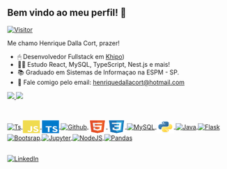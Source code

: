 <h2> Bem vindo ao meu perfil! 🚀 </h2>


[![Visitor](https://visitor-badge.laobi.icu/badge?page_id=henriquehdc.henriquehdc)](https://github.com/henriquehdc)    

Me chamo Henrique Dalla Cort, prazer! 

- 🖱 Desenvolvedor Fullstack em [Khipo](https://www.khipo.ai/))
- 👨‍💻 Estudo React, MySQL, TypeScript, Nest.js e mais!
- 📚 Graduado em  Sistemas de Informaçao na ESPM - SP.
- 📩 Fale comigo pelo email: [henriquedallacort@hotmail.com](mailto:henriquedallacort@hotmail.com)

<div>
  <a href="https://github.com/henriquehdc">
  <img height="180em" src="https://github-readme-stats.vercel.app/api?username=henriquehdc&show_icons=true&theme=algolia&include_all_commits=true&count_private=true"/>
  <img height="180em" src="https://github-readme-stats.vercel.app/api/top-langs/?username=henriquehdc&layout=compact&langs_count=7&theme=algolia"/>
</div>

##

</div>
<div style="display: inline_block"><br>
  <img align="center" alt="Ts" height="30" width="40" src="https://cdn.jsdelivr.net/gh/devicons/devicon/icons/vscode/vscode-original.svg">
  <img align="center" alt="Js" height="30" width="40" src="https://raw.githubusercontent.com/devicons/devicon/master/icons/javascript/javascript-plain.svg">
  <img align="center" alt="Ts" height="30" width="40" src="https://raw.githubusercontent.com/devicons/devicon/master/icons/typescript/typescript-plain.svg">
  <img align="center" alt="Github" height="30" width="40" src="https://cdn.jsdelivr.net/gh/devicons/devicon/icons/github/github-original.svg">
  <img align="center" alt="HTML" height="30" width="40" src="https://raw.githubusercontent.com/devicons/devicon/master/icons/html5/html5-original.svg">
  <img align="center" alt="CSS" height="30" width="40" src="https://raw.githubusercontent.com/devicons/devicon/master/icons/css3/css3-original.svg">
  <img align="center" alt="MySQL" height="30" width="40" src="https://cdn.jsdelivr.net/gh/devicons/devicon/icons/mysql/mysql-original-wordmark.svg">
  <img align="center" alt="Rafa-Python" height="30" width="40" src="https://raw.githubusercontent.com/devicons/devicon/master/icons/python/python-original.svg">
  <img align="center" alt="Java" height="30" width="40" src="https://cdn.jsdelivr.net/gh/devicons/devicon/icons/java/java-original.svg">
  <img align="center" alt="Flask" height="30" width="40" src="https://cdn.jsdelivr.net/gh/devicons/devicon/icons/flask/flask-original.svg" />
  <img align="center" alt="Bootsrap" height="30" width="40" src="https://cdn.jsdelivr.net/gh/devicons/devicon/icons/bootstrap/bootstrap-original.svg">
  <img align="center" alt="Jupyter" height="30" width="40" src="https://cdn.jsdelivr.net/gh/devicons/devicon/icons/jupyter/jupyter-original-wordmark.svg">
  <img align="center" alt="NodeJS" height="30" width="40" src="https://cdn.jsdelivr.net/gh/devicons/devicon/icons/nodejs/nodejs-original.svg">
  <img align="center" alt="Pandas" height="30" width="40" src="https://cdn.jsdelivr.net/gh/devicons/devicon/icons/pandas/pandas-original.svg">
  
</div>

</br>

<a href="https://www.linkedin.com/in/henriquedallacort/" target="_blank">![LinkedIn](https://img.shields.io/badge/LinkedIn-0077B5?style=for-the-badge&logo=linkedin&logoColor=white)</a>
